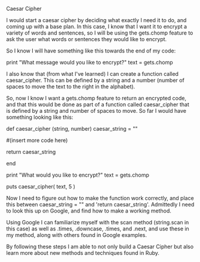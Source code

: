 Caesar Cipher

I would start a caesar cipher by deciding what exactly I need it to do, and coming up with a base plan. In this case, I know that I want it to encrypt
a variety of words and sentences, so I will be using the gets.chomp feature to ask the user what words or sentences they would like to encrypt.

So I know I will have something like this towards the end of my code:

print "What message would you like to encrypt?"
text = gets.chomp

I also know that (from what I've learned) I can create a function called caesar_cipher. This can be defined by a string and a number (number of spaces to move the text to the right in the alphabet).

So, now I know I want a gets.chomp feature to return an encrypted code, and that this would be done as part of a function called caesar_cipher that is defined by a string and number of spaces to move. So far I would have something looking like this:

def caesar_cipher (string, number)
  caesar_string = ""

  #(insert more code here)

  return caesar_string

  end

  print "What would you like to encrypt?"
  text = gets.chomp

  puts caesar_cipher( text, 5 )

Now I need to figure out how to make the function work correctly, and place this between caesar_string = "" and 'return caesar_string'. Admittedly I need to look this up on Google, and find how to make a working method.

Using Google I can familiarize myself with the scan method (string.scan in this case) as well as .times, .downcase, .times, and .next, and use
these in my method, along with others found in Google examples.

By following these steps I am able to not only build a Caesar Cipher but also learn more about new methods and techniques found in Ruby.
